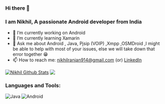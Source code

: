 ### Hi there 👋
<h3 >I am Nikhil, A passionate Android developer from India</h3>

- 🔭 I’m currently working on Android
- 🌱 I’m currently learning Xamarin
- 💬 Ask me about Android , Java, Pjsip (VOIP) ,Xmpp ,OSMDroid ,I might be able to help with most of your issues, else we will take down that error together 😁
- 📫 How to reach me: nikhilranjan914@gmail.com (or) <a href="https://www.linkedin.com/in/nikhil-ranjan-52311575/" target="blank">LinkedIn</a>


<a href="https://github.com/nikhil914">
<img align="center" alt="Nikhil Github Stats" src="https://github-readme-stats.codestackr.vercel.app/api?username=nikhil914&show_icons=true&hide_border=true&count_private=true&include_all_commits=true&theme=radical" /></a>
<a href="https://github.com/nikhil914">
  <img align="center" src="https://github-readme-stats.anuraghazra1.vercel.app/api/top-langs/?username=nikhil914&layout=compact&theme=radical" />
</a>


<h3 align="left">Languages and Tools:</h3>
<p>
  <img alt="Java" src="https://img.shields.io/badge/-java-45b8d8?style=flat-square&logo=react&logoColor=white" />
  <img alt="Android" src="https://img.shields.io/badge/-Android-8DD6F9?style=flat-square&logo=webpack&logoColor=white" /> 
  

</p>

<!--
**nikhil914/nikhil914** is a ✨ _special_ ✨ repository because its `README.md` (this file) appears on your GitHub profile.


Here are some ideas to get you started:


- 📫 How to reach me: ...
- 😄 Pronouns: ...
- ⚡ Fun fact: ...
-->
